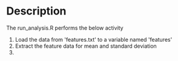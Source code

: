 # Description
The run_analysis.R performs the below activity

1. Load the data from 'features.txt' to a variable named 'features'
2. Extract the feature data for mean and standard deviation
3. 
